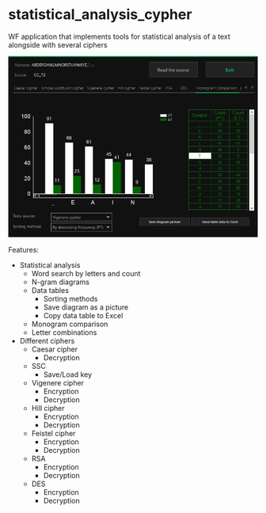 # statistical_analysis_cypher
WF application that implements tools for statistical analysis of a text alongside with several ciphers

![MainForm](https://raw.githubusercontent.com/lion223/statistical_analysis_cypher/master/MainForm.jpg)

Features:
+ Statistical analysis 
	+ Word search by letters and count
	+ N-gram diagrams
	+ Data tables
		+ Sorting methods
		+ Save diagram as a picture
		+ Copy data table to Excel
	+ Monogram comparison
	+ Letter combinations
+ Different ciphers
	+ Caesar cipher
		+ Decryption
	+ SSC
		+ Save/Load key 
	+ Vigenere cipher
		+ Encryption
		+ Decryption
	+ Hill cipher
		+ Encryption
		+ Decryption
	+ Feistel cipher
		+ Encryption
		+ Decryption
	+ RSA
		+ Encryption
		+ Decryption
	+ DES
		+ Encryption
		+ Decryption
